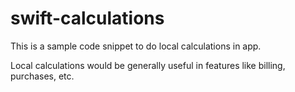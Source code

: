# swift-calculations


This is a sample code snippet to do local calculations in app. 

Local calculations would be generally useful in features like billing, purchases, etc. 
